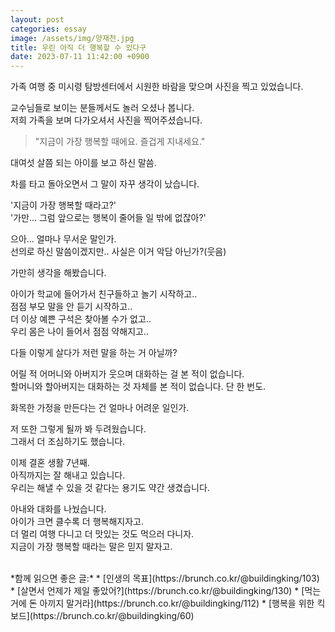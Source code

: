 ```yaml
---
layout: post
categories: essay
image: /assets/img/양재천.jpg
title: 우린 아직 더 행복할 수 있다구
date: 2023-07-11 11:42:00 +0900
---
```


가족 여행 중 미시령 탐방센터에서 시원한 바람을 맞으며 사진을 찍고 있었습니다.  

교수님들로 보이는 분들께서도 놀러 오셨나 봅니다.  
저희 가족을 보며 다가오셔서 사진을 찍어주셨습니다.  
> "지금이 가장 행복할 때에요. 즐겁게 지내세요."  

대여섯 살쯤 되는 아이를 보고 하신 말씀.

차를 타고 돌아오면서 그 말이 자꾸 생각이 났습니다.

'지금이 가장 행복할 때라고?'  
'가만... 그럼 앞으로는 행복이 줄어들 일 밖에 없잖아?'

으아... 얼마나 무서운 말인가.  
선의로 하신 말씀이겠지만.. 사실은 이거 악담 아닌가?(웃음)

가만히 생각을 해봤습니다.

아이가 학교에 들어가서 친구들하고 놀기 시작하고..  
점점 부모 말을 안 듣기 시작하고..  
더 이상 예쁜 구석은 찾아볼 수가 없고..  
우리 몸은 나이 들어서 점점 약해지고..

다들 이렇게 살다가 저런 말을 하는 거 아닐까?

어릴 적 어머니와 아버지가 웃으며 대화하는 걸 본 적이 없습니다.  
할머니와 할아버지는 대화하는 것 자체를 본 적이 없습니다. 단 한 번도.

화목한 가정을 만든다는 건 얼마나 어려운 일인가.

저 또한 그렇게 될까 봐 두려웠습니다.  
그래서 더 조심하기도 했습니다.  

이제 결혼 생활 7년째.  
아직까지는 잘 해내고 있습니다.  
우리는 해낼 수 있을 것 같다는 용기도 약간 생겼습니다.

아내와 대화를 나눴습니다.  
아이가 크면 클수록 더 행복해지자고.  
더 멀리 여행 다니고 더 맛있는 것도 먹으러 다니자.  
지금이 가장 행복할 때라는 말은 믿지 말자고.

<br>
*함께 읽으면 좋은 글:*
* [인생의 목표](https://brunch.co.kr/@buildingking/103)
* [살면서 언제가 제일 좋았어?](https://brunch.co.kr/@buildingking/130)
* [먹는 거에 돈 아끼지 말거라](https://brunch.co.kr/@buildingking/112)
* [행복을 위한 킥보드](https://brunch.co.kr/@buildingking/60)